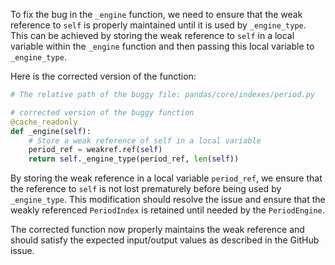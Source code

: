 To fix the bug in the `_engine` function, we need to ensure that the weak reference to `self` is properly maintained until it is used by `_engine_type`. This can be achieved by storing the weak reference to `self` in a local variable within the `_engine` function and then passing this local variable to `_engine_type`.

Here is the corrected version of the function:

```python
# The relative path of the buggy file: pandas/core/indexes/period.py

# corrected version of the buggy function
@cache_readonly
def _engine(self):
    # Store a weak reference of self in a local variable
    period_ref = weakref.ref(self)
    return self._engine_type(period_ref, len(self))
```

By storing the weak reference in a local variable `period_ref`, we ensure that the reference to `self` is not lost prematurely before being used by `_engine_type`. This modification should resolve the issue and ensure that the weakly referenced `PeriodIndex` is retained until needed by the `PeriodEngine`.

The corrected function now properly maintains the weak reference and should satisfy the expected input/output values as described in the GitHub issue.